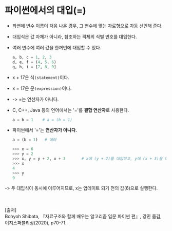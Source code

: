 # 파이썬에서의 대입(=)

- 좌변에 변수 이름이 처음 나온 경우, 그 변수에 맞는 자료형으로 자동 선언해 준다.

- 대입식은 값 자체가 아니라, 참조하는 객체의 식별 번호를 대입한다.

- 여러 변수에 여러 값을 한꺼번에 대입할 수 있다.

  ~~~ python
  a, b, c = 1, 2, 3    
  d, e, f = (4, 5, 6)
  g, h, i = [7, 8, 9]
  ~~~

- x + 17은 식`(statement)`이다.

- x = 17은 문`(expression)`이다.

- -> =는 연산자가 아니다.

- C, C++, Java 등의 언어에서는 '='를 **결합 연산자**로 사용한다.

  ~~~ python
  a = b = 1    # a = (b = 1)
  ~~~

- 파이썬에서 '='는 **연산자가 아니다.**

  ~~~python
  a = (b = 1)   # 에러
  ~~~



  ~~~python 
  >>> x = 6
  >>> y = 2
  >>> x, y = y + 2, x + 3		# x에 (y + 2)를 대입하고, y에 (x + 3)을 대입(동시에!)
  >>> x
  4
  >>> y
  9
  ~~~

-> 두 대입식이 동시에 이루어지므로, x는 업데이트 되기 전의 값(6)으로 실행한다.

<br/><br/>
[출처]<br/>
Bohyoh Shibata, 『자료구조와 함께 배우는 알고리즘 입문 파이썬 편』, 강민 옮김, 이지스퍼블리싱(2020), p70-71.
